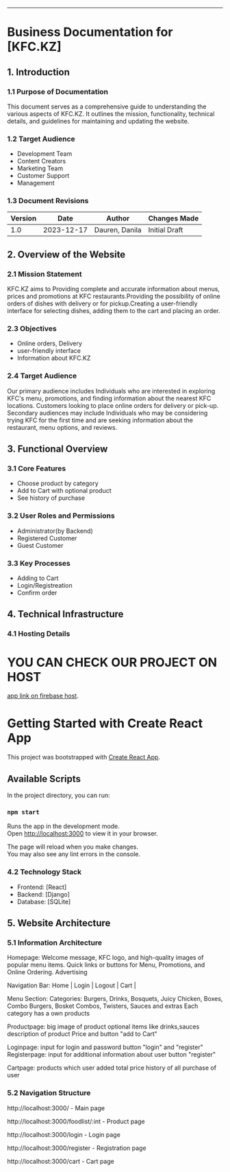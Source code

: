 ---

# Business Documentation for [KFC.KZ]

## 1. Introduction

### 1.1 Purpose of Documentation

This document serves as a comprehensive guide to understanding the various aspects of KFC.KZ. It outlines the mission, functionality, technical details, and guidelines for maintaining and updating the website.

### 1.2 Target Audience

- Development Team
- Content Creators
- Marketing Team
- Customer Support
- Management

### 1.3 Document Revisions

| Version | Date       | Author         | Changes Made                |
|---------|------------|----------------|-----------------------------|
| 1.0     | 2023-12-17 | Dauren, Danila | Initial Draft               |


## 2. Overview of the Website

### 2.1 Mission Statement

KFC.KZ aims to Providing complete and accurate information about menus, prices and promotions at KFC restaurants.Providing the possibility of online orders of dishes with delivery or for pickup.Creating a user-friendly interface for selecting dishes, adding them to the cart and placing an order.



### 2.3 Objectives

- Online orders, Delivery
- user-friendly interface
- Information about KFC.KZ

### 2.4 Target Audience

Our primary audience includes Individuals who are interested in exploring KFC's menu, promotions, and finding information about the nearest KFC locations.
Customers looking to place online orders for delivery or pick-up. Secondary audiences may include Individuals who may be considering trying KFC for the first time and are seeking information about the restaurant, menu options, and reviews.

## 3. Functional Overview

### 3.1 Core Features

- Choose product by category
- Add to Cart with optional product
- See history of purchase

### 3.2 User Roles and Permissions

- Administrator(by Backend)
- Registered Customer
- Guest Customer

### 3.3 Key Processes

- Adding to Cart
- Login/Registreation
- Confirm order

## 4. Technical Infrastructure

### 4.1 Hosting Details

# YOU CAN CHECK OUR PROJECT ON HOST 

[app link on firebase host](https://react-project-pwa-3b0a1.web.app).


# Getting Started with Create React App

This project was bootstrapped with [Create React App](https://github.com/facebook/create-react-app).

## Available Scripts

In the project directory, you can run:

### `npm start`

Runs the app in the development mode.\
Open [http://localhost:3000](http://localhost:3000) to view it in your browser.

The page will reload when you make changes.\
You may also see any lint errors in the console.


### 4.2 Technology Stack

- Frontend: [React]
- Backend: [Django]
- Database: [SQLite]



## 5. Website Architecture

### 5.1 Information Architecture
Homepage:
    Welcome message, KFC logo, and high-quality images of popular menu items.
    Quick links or buttons for Menu, Promotions,  and Online Ordering.
    Advertising

Navigation Bar:
    Home | Login | Logout | Cart | 

Menu Section:
    Categories: 
    Burgers, Drinks, Bosquets, Juicy Chicken, Boxes, Combo Burgers, Bosket Combos, Twisters, Sauces and extras
    Each category has a own products

Productpage:
    big image of product
    optional items like drinks,sauces
    description of product
    Price and button "add to Cart" 

Loginpage:
    input for login and password
    button "login" and "register"
Registerpage:
    input for additional information about user
    button "register"

Cartpage:
    products which user added
    total price
    history of all purchase of user



### 5.2 Navigation Structure

http://localhost:3000/ - Main page

http://localhost:3000/foodlist/:int - Product page

http://localhost:3000/login - Login page

http://localhost:3000/register - Registration page

http://localhost:3000/cart - Cart page 
